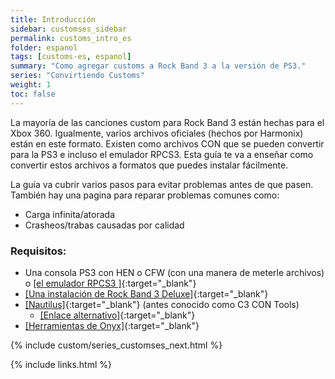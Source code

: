 ```yaml
---
title: Introducción
sidebar: customses_sidebar
permalink: customs_intro_es
folder: espanol
tags: [customs-es, espanol]
summary: "Como agregar customs a Rock Band 3 a la versión de PS3."
series: "Convirtiendo Customs"
weight: 1
toc: false
---
```


La mayoría de las canciones custom para Rock Band 3 están hechas para el Xbox 360. Igualmente, varios archivos oficiales (hechos por Harmonix) están en este formato. Existen como archivos CON que se pueden convertir para la PS3 e incluso el emulador RPCS3. Esta guía te va a enseñar como convertir estos archivos a formatos que puedes instalar fácilmente.


La guía va cubrir varios pasos para evitar problemas antes de que pasen. También hay una pagina para reparar problemas comunes como:
* Carga infinita/atorada
* Crasheos/trabas causadas por calidad

### Requisitos:
* Una consola PS3 con HEN o CFW (con una manera de meterle archivos) o [[el emulador RPCS3
]](https://carlmylo.github.io/docu-rpcs3/gs_disc_es/){:target="_blank"}
* [[Una instalación de Rock Band 3 Deluxe]](https://rb3dx.milohax.org/index_es.html){:target="_blank"}
* [[Nautilus]](https://nemosnautilus.com/nautilus/){:target="_blank"} (antes conocido como C3 CON Tools)
	* [[Enlace alternativo]](https://github.com/trojannemo/Nautilus/releases/){:target="_blank"}
* [[Herramientas de Onyx]](https://github.com/mtolly/onyxite-customs){:target="_blank"}

{% include custom/series_customses_next.html %}

{% include links.html %}